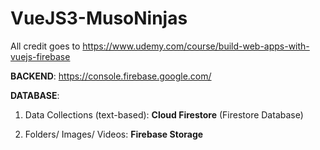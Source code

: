 # VueJS3-MusoNinjas

All credit goes to https://www.udemy.com/course/build-web-apps-with-vuejs-firebase

**BACKEND**: https://console.firebase.google.com/

**DATABASE**:

1. Data Collections (text-based): **Cloud Firestore** (Firestore Database)

2. Folders/ Images/ Videos: **Firebase Storage**
